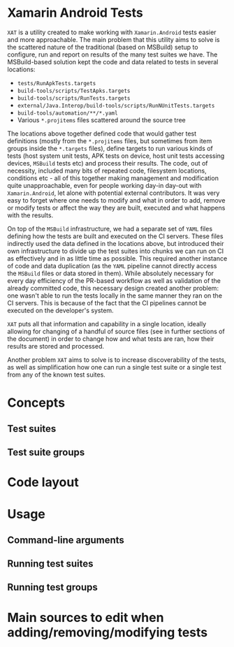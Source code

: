 # **X**amarin **A**ndroid **T**ests

`XAT` is a utility created to make working with `Xamarin.Android`
tests easier and more approachable.  The main problem that this
utility aims to solve is the scattered nature of the traditional
(based on MSBuild) setup to configure, run and report on results of
the many test suites we have.  The MSBuild-based solution kept the
code and data related to tests in several locations:

 * `tests/RunApkTests.targets`
 * `build-tools/scripts/TestApks.targets`
 * `build-tools/scripts/RunTests.targets`
 * `external/Java.Interop/build-tools/scripts/RunNUnitTests.targets`
 * `build-tools/automation/**/*.yaml`
 * Various `*.projitems` files scattered around the source tree

The locations above together defined code that would gather test
definitions (mostly from the `*.projitems` files, but sometimes from
item groups inside the `*.targets` files), define targets to run
various kinds of tests (host system unit tests, APK tests on device,
host unit tests accessing devices, `MSBuild` tests etc) and process
their results.  The code, out of necessity, included many bits of
repeated code, filesystem locations, conditions etc - all of this
together making management and modification quite unapproachable, even
for people working day-in day-out with `Xamarin.Android`, let alone
with potential external contributors.  It was very easy to forget
where one needs to modify and what in order to add, remove or modify
tests or affect the way they are built, executed and what happens with
the results.

On top of the `MSBuild` infrastructure, we had a
separate set of `YAML` files defining how the tests are built and
executed on the CI servers.  These files indirectly used the data
defined in the locations above, but introduced their own
infrastructure to divide up the test suites into chunks we can run on
CI as effectively and in as little time as possible.  This required
another instance of code and data duplication (as the `YAML` pipeline
cannot directly access the `MSBuild` files or data stored in them).
While absolutely necessary for every day efficiency of the PR-based
workflow as well as validation of the already committed code, this
necessary design created another problem: one wasn't able to run the
tests locally in the same manner they ran on the CI servers.  This is
because of the fact that the CI pipelines cannot be executed on the
developer's system.

`XAT` puts all that information and capability in a single location,
ideally allowing for changing of a handful of source files (see in
further sections of the document) in order to change how and what
tests are ran, how their results are stored and processed. 

Another problem `XAT` aims to solve is to increase discoverability of
the tests, as well as simplification how one can run a single test
suite or a single test from any of the known test suites.

# Concepts

## Test suites

## Test suite groups

# Code layout

# Usage

## Command-line arguments

## Running test suites

## Running test groups

# Main sources to edit when adding/removing/modifying tests

